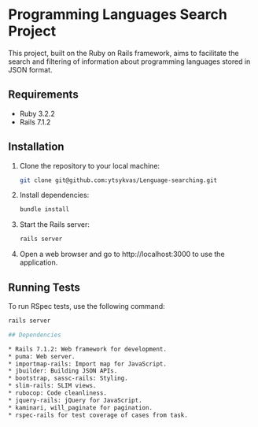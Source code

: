 # Programming Languages Search Project

This project, built on the Ruby on Rails framework, aims to facilitate the search and filtering of information about programming languages stored in JSON format.

## Requirements

- Ruby 3.2.2
- Rails 7.1.2

## Installation

1. Clone the repository to your local machine:

   ```bash
   git clone git@github.com:ytsykvas/Lenguage-searching.git

2. Install dependencies:


   ```bash
   bundle install

3. Start the Rails server:


   ```bash
   rails server

4. Open a web browser and go to http://localhost:3000 to use the application.

## Running Tests

To run RSpec tests, use the following command:

   ```bash
   rails server

## Dependencies

* Rails 7.1.2: Web framework for development.
* puma: Web server.
* importmap-rails: Import map for JavaScript.
* jbuilder: Building JSON APIs.
* bootstrap, sassc-rails: Styling.
* slim-rails: SLIM views.
* rubocop: Code cleanliness.
* jquery-rails: jQuery for JavaScript.
* kaminari, will_paginate for pagination.
* rspec-rails for test coverage of cases from task.
